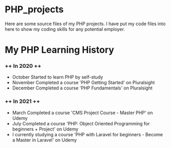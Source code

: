 # PHP_projects
Here are some source files of my PHP projects. I have put my code files into here to show my coding skills for any potential employer.

# My PHP Learning History
 <h3>++ In 2020 ++</h3>
 <ul>
   <li>October   Started to learn PHP by self-study</li>
   <li>November  Completed a course 'PHP Getting Started' on Pluralsight</li>
   <li>December  Completed a course 'PHP Fundamentals' on Pluralsight</li>
 </ul>
 
 <h3>++ In 2021 ++</h3>
 <ul>
   <li>March     Completed a course 'CMS Project Course - Master PHP' on Udemy</li>
   <li>July      Completed a course 'PHP: Object Oriented Programming for beginners + Project' on Udemy</li>
   <li>I currently studying a course 'PHP with Laravel for beginners - Become a Master in Laravel' on Udemy</li>
 </ul>




